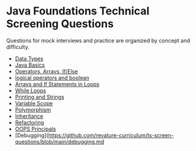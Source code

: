 # Java Foundations Technical Screening Questions

Questions for mock interviews and practice are organized by concept and difficulty.

-  [Data Types](https://github.com/revature-curriculum/ts-screen-questions/blob/main/data-types.md)
-  [Java Basics](https://github.com/revature-curriculum/ts-screen-questions/blob/main/java-basics.md) 
-  [Operators, Arrays, If/Else](https://github.com/revature-curriculum/ts-screen-questions/blob/main/operators-arrays-if-else.md)
-  [logical operators and boolean](https://github.com/revature-curriculum/ts-screen-questions/blob/main/logical%20operators-boolean.md)
-  [Arrays and If Statements in Loops](https://github.com/revature-curriculum/ts-screen-questions/blob/main/arrays-if-statements-loops.md)
-  [While Loops](https://github.com/revature-curriculum/ts-screen-questions/blob/main/while-assignment-increment.md)
-  [Printing and Strings](https://github.com/revature-curriculum/ts-screen-questions/blob/main/print-strings.md)
-  [Variable Scope](https://github.com/revature-curriculum/ts-screen-questions/blob/main/variable-scope.md)
-  [Polymorphism](https://github.com/revature-curriculum/ts-screen-questions/blob/main/polymorphism.md)
-  [Inheritance](https://github.com/revature-curriculum/ts-screen-questions/blob/main/inheritance.md)
-  [Refactoring](https://github.com/revature-curriculum/ts-screen-questions/blob/main/refactoring.md)
-  [OOPS Principals](https://github.com/revature-curriculum/ts-screen-questions/blob/main/java-oops.md)
-  [Debugging](https://github.com/revature-curriculum/ts-screen-questions/blob/main/debugging.md